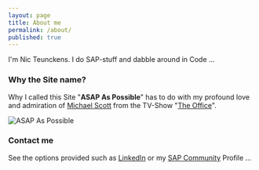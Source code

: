 ```yaml
---
layout: page
title: About me
permalink: /about/
published: true
---
```


I'm Nic Teunckens. I do SAP-stuff and dabble around in Code ...

### Why the Site name?

Why I called this Site "**ASAP As Possible**" has to do with my profound love and admiration of [Michael Scott](https://en.wikipedia.org/wiki/Michael_Scott_(The_Office)) from the TV-Show "[The Office](https://en.wikipedia.org/wiki/The_Office_(U.S._TV_series))".

![ASAP As Possible]({{site.baseurl}}/images/ASAPAsPossible.jpg)

### Contact me

See the options provided such as [LinkedIn](https://www.linkedin.com/in/nicteunckens/) or my [SAP Community](http://people.sap.com/nic.teunckens) Profile ...
